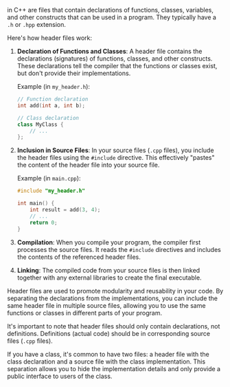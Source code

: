  in C++ are files that contain declarations of functions, classes, variables, and other constructs that can be used in a program. They typically have a `.h` or `.hpp` extension.

Here's how header files work:

1. **Declaration of Functions and Classes**: A header file contains the declarations (signatures) of functions, classes, and other constructs. These declarations tell the compiler that the functions or classes exist, but don't provide their implementations.

    Example (in `my_header.h`):
    ```cpp
    // Function declaration
    int add(int a, int b);

    // Class declaration
    class MyClass {
        // ...
    };
    ```

2. **Inclusion in Source Files**: In your source files (`.cpp` files), you include the header files using the `#include` directive. This effectively "pastes" the content of the header file into your source file.

    Example (in `main.cpp`):
    ```cpp
    #include "my_header.h"

    int main() {
        int result = add(3, 4);
        // ...
        return 0;
    }
    ```

3. **Compilation**: When you compile your program, the compiler first processes the source files. It reads the `#include` directives and includes the contents of the referenced header files.

4. **Linking**: The compiled code from your source files is then linked together with any external libraries to create the final executable.

Header files are used to promote modularity and reusability in your code. By separating the declarations from the implementations, you can include the same header file in multiple source files, allowing you to use the same functions or classes in different parts of your program.

It's important to note that header files should only contain declarations, not definitions. Definitions (actual code) should be in corresponding source files (`.cpp` files).

If you have a class, it's common to have two files: a header file with the class declaration and a source file with the class implementation. This separation allows you to hide the implementation details and only provide a public interface to users of the class.